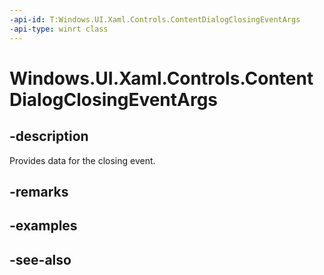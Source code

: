 ```yaml
---
-api-id: T:Windows.UI.Xaml.Controls.ContentDialogClosingEventArgs
-api-type: winrt class
---
```


<!-- Class syntax.
public class ContentDialogClosingEventArgs : Windows.UI.Xaml.Controls.IContentDialogClosingEventArgs
-->

# Windows.UI.Xaml.Controls.ContentDialogClosingEventArgs

## -description
Provides data for the closing event.



## -remarks

## -examples

## -see-also
